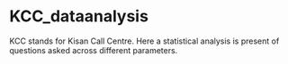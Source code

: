 # KCC_dataanalysis
KCC stands for Kisan Call Centre. Here a statistical analysis is present of questions asked across different parameters.
